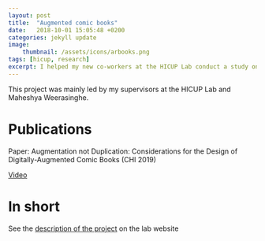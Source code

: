 ```yaml
---
layout: post
title:  "Augmented comic books"
date:   2018-10-01 15:05:48 +0200
categories: jekyll update
image: 
    thumbnail: /assets/icons/arbooks.png
tags: [hicup, research]
excerpt: I helped my new co-workers at the HICUP Lab conduct a study on digitally-augmented comic books.
---
```


This project was mainly led by my supervisors at the HICUP Lab and Maheshya Weerasinghe.

# Publications 
Paper: Augmentation not Duplication: Considerations for the Design of Digitally-Augmented Comic Books (CHI 2019)

[Video](https://www.youtube.com/watch?v=EanO9o1mUQs)

# In short
See the [description of the project](http://dist.famnit.upr.si/en/Projects/bobri-voz-interactive-comic) on the lab website